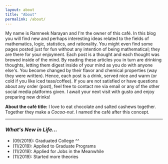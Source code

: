 ```yaml
---
layout: about
title: "About"
permalink: /about/
---
```


My name is Ramneek Narayan and I'm the owner of this café. In this blog you will find new and perhaps interesting ideas related to the fields of mathematics, logic, statistics, and rationality. You might even find some pages posted just for fun without any intention of being mathematical; they are there for your enjoyment. Each post is a thought and each thought was brewed inside of the mind. By reading these articles you in turn are drinking thoughts, letting them digest inside of your mind as you do with anyone else's. You become changed by their flavor and chemical properties (way they were written). Hence, each post is a drink, served nice and warm (or cold if you like iced teas/coffee). If you are not satisfied or have questions about any order (post), feel free to contact me via email or any of the other social media platforms given. I await your next visit with gusto and enjoy preparing new drinks!

**About the café title:** I love to eat chocolate and salted cashews together. Together they make a *Cocoa-nut*. I named the café after this concept.

---

### *What's New in Life...*

- (09/2019): Graduated College ^^
- (11/2019): Applied to Graduate Programs
- (11/2019): Applied for Jobs in the Meanwhile
- (11/2019): Started more theories
